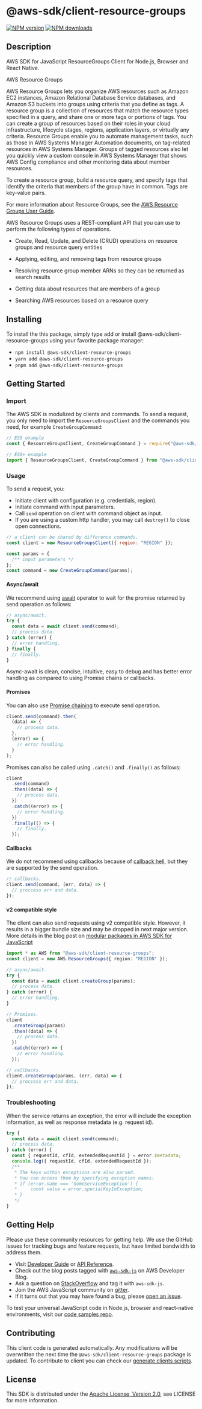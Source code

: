 # @aws-sdk/client-resource-groups

[![NPM version](https://img.shields.io/npm/v/@aws-sdk/client-resource-groups/latest.svg)](https://www.npmjs.com/package/@aws-sdk/client-resource-groups)
[![NPM downloads](https://img.shields.io/npm/dm/@aws-sdk/client-resource-groups.svg)](https://www.npmjs.com/package/@aws-sdk/client-resource-groups)

## Description

AWS SDK for JavaScript ResourceGroups Client for Node.js, Browser and React Native.

<fullname>AWS Resource Groups</fullname>

<p>AWS Resource Groups lets you organize AWS resources such as Amazon EC2 instances, Amazon Relational Database Service
databases, and Amazon S3 buckets into groups using criteria that you define as tags. A
resource group is a collection of resources that match the resource types specified in a
query, and share one or more tags or portions of tags. You can create a group of
resources based on their roles in your cloud infrastructure, lifecycle stages, regions,
application layers, or virtually any criteria. Resource Groups enable you to automate management
tasks, such as those in AWS Systems Manager Automation documents, on tag-related resources in
AWS Systems Manager. Groups of tagged resources also let you quickly view a custom console in
AWS Systems Manager that shows AWS Config compliance and other monitoring data about member
resources.</p>
<p>To create a resource group, build a resource query, and specify tags that identify the
criteria that members of the group have in common. Tags are key-value pairs.</p>
<p>For more information about Resource Groups, see the <a href="https://docs.aws.amazon.com/ARG/latest/userguide/welcome.html">AWS Resource Groups User Guide</a>.</p>
<p>AWS Resource Groups uses a REST-compliant API that you can use to perform the following types of
operations.</p>
<ul>
<li>
<p>Create, Read, Update, and Delete (CRUD) operations on resource groups and
resource query entities</p>
</li>
<li>
<p>Applying, editing, and removing tags from resource groups</p>
</li>
<li>
<p>Resolving resource group member ARNs so they can be returned as search
results</p>
</li>
<li>
<p>Getting data about resources that are members of a group</p>
</li>
<li>
<p>Searching AWS resources based on a resource query</p>
</li>
</ul>

## Installing

To install the this package, simply type add or install @aws-sdk/client-resource-groups
using your favorite package manager:

- `npm install @aws-sdk/client-resource-groups`
- `yarn add @aws-sdk/client-resource-groups`
- `pnpm add @aws-sdk/client-resource-groups`

## Getting Started

### Import

The AWS SDK is modulized by clients and commands.
To send a request, you only need to import the `ResourceGroupsClient` and
the commands you need, for example `CreateGroupCommand`:

```js
// ES5 example
const { ResourceGroupsClient, CreateGroupCommand } = require("@aws-sdk/client-resource-groups");
```

```ts
// ES6+ example
import { ResourceGroupsClient, CreateGroupCommand } from "@aws-sdk/client-resource-groups";
```

### Usage

To send a request, you:

- Initiate client with configuration (e.g. credentials, region).
- Initiate command with input parameters.
- Call `send` operation on client with command object as input.
- If you are using a custom http handler, you may call `destroy()` to close open connections.

```js
// a client can be shared by difference commands.
const client = new ResourceGroupsClient({ region: "REGION" });

const params = {
  /** input parameters */
};
const command = new CreateGroupCommand(params);
```

#### Async/await

We recommend using [await](https://developer.mozilla.org/en-US/docs/Web/JavaScript/Reference/Operators/await)
operator to wait for the promise returned by send operation as follows:

```js
// async/await.
try {
  const data = await client.send(command);
  // process data.
} catch (error) {
  // error handling.
} finally {
  // finally.
}
```

Async-await is clean, concise, intuitive, easy to debug and has better error handling
as compared to using Promise chains or callbacks.

#### Promises

You can also use [Promise chaining](https://developer.mozilla.org/en-US/docs/Web/JavaScript/Guide/Using_promises#chaining)
to execute send operation.

```js
client.send(command).then(
  (data) => {
    // process data.
  },
  (error) => {
    // error handling.
  }
);
```

Promises can also be called using `.catch()` and `.finally()` as follows:

```js
client
  .send(command)
  .then((data) => {
    // process data.
  })
  .catch((error) => {
    // error handling.
  })
  .finally(() => {
    // finally.
  });
```

#### Callbacks

We do not recommend using callbacks because of [callback hell](http://callbackhell.com/),
but they are supported by the send operation.

```js
// callbacks.
client.send(command, (err, data) => {
  // proccess err and data.
});
```

#### v2 compatible style

The client can also send requests using v2 compatible style.
However, it results in a bigger bundle size and may be dropped in next major version. More details in the blog post
on [modular packages in AWS SDK for JavaScript](https://aws.amazon.com/blogs/developer/modular-packages-in-aws-sdk-for-javascript/)

```ts
import * as AWS from "@aws-sdk/client-resource-groups";
const client = new AWS.ResourceGroups({ region: "REGION" });

// async/await.
try {
  const data = await client.createGroup(params);
  // process data.
} catch (error) {
  // error handling.
}

// Promises.
client
  .createGroup(params)
  .then((data) => {
    // process data.
  })
  .catch((error) => {
    // error handling.
  });

// callbacks.
client.createGroup(params, (err, data) => {
  // proccess err and data.
});
```

### Troubleshooting

When the service returns an exception, the error will include the exception information,
as well as response metadata (e.g. request id).

```js
try {
  const data = await client.send(command);
  // process data.
} catch (error) {
  const { requestId, cfId, extendedRequestId } = error.$metadata;
  console.log({ requestId, cfId, extendedRequestId });
  /**
   * The keys within exceptions are also parsed.
   * You can access them by specifying exception names:
   * if (error.name === 'SomeServiceException') {
   *     const value = error.specialKeyInException;
   * }
   */
}
```

## Getting Help

Please use these community resources for getting help.
We use the GitHub issues for tracking bugs and feature requests, but have limited bandwidth to address them.

- Visit [Developer Guide](https://docs.aws.amazon.com/sdk-for-javascript/v3/developer-guide/welcome.html)
  or [API Reference](https://docs.aws.amazon.com/AWSJavaScriptSDK/v3/latest/index.html).
- Check out the blog posts tagged with [`aws-sdk-js`](https://aws.amazon.com/blogs/developer/tag/aws-sdk-js/)
  on AWS Developer Blog.
- Ask a question on [StackOverflow](https://stackoverflow.com/questions/tagged/aws-sdk-js) and tag it with `aws-sdk-js`.
- Join the AWS JavaScript community on [gitter](https://gitter.im/aws/aws-sdk-js-v3).
- If it turns out that you may have found a bug, please [open an issue](https://github.com/aws/aws-sdk-js-v3/issues/new/choose).

To test your universal JavaScript code in Node.js, browser and react-native environments,
visit our [code samples repo](https://github.com/aws-samples/aws-sdk-js-tests).

## Contributing

This client code is generated automatically. Any modifications will be overwritten the next time the `@aws-sdk/client-resource-groups` package is updated.
To contribute to client you can check our [generate clients scripts](https://github.com/aws/aws-sdk-js-v3/tree/main/scripts/generate-clients).

## License

This SDK is distributed under the
[Apache License, Version 2.0](http://www.apache.org/licenses/LICENSE-2.0),
see LICENSE for more information.
